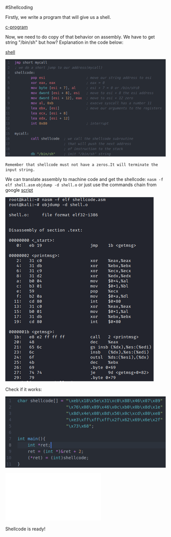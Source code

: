 #Shellcoding

Firstly, we write a program that will give us a shell.

[c-program](shell.c)

Now, we need to do copy of that behavior on assembly.
We have to get string "/bin/sh" but how?
Explanation in the code below:

[shell](shell.asm)

![shell_screen](../screenshots/shell.png)

~~~
Remember that shellcode must not have a zeros.It will terminate the input string.
~~~

We can translate assembly to machine code and get the shellcode:
`nasm -f elf shell.asm`
`objdump -d shell.o`
or just use the commands chain from google [script](get_the_shellcode.sh)

![get the shellcode](../screenshots/get_the_shellcode.png)

Check if it works:

![check](../screenshots/check.png)

![source](check_shellcode.c)

Shellcode is ready!

